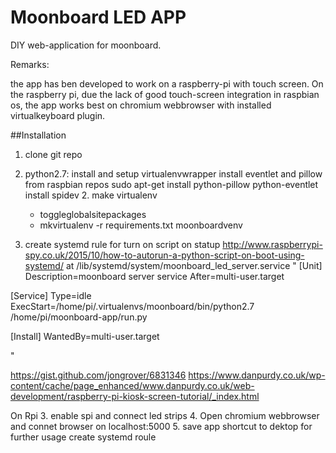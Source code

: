 Moonboard LED APP
========

DIY web-application for moonboard.

Remarks:

the app has ben developed to work on a raspberry-pi with touch screen.
On the raspberry pi, due the lack of good touch-screen integration in raspbian os, the app works best on
chromium webbrowser with installed virtualkeyboard plugin.


##Installation

1. clone git repo

3. python2.7:
    install and setup virtualenvwrapper
    install eventlet and pillow from  raspbian repos sudo apt-get install python-pillow python-eventlet
    install spidev
    2. make virtualenv
    - toggleglobalsitepackages
    - mkvirtualenv -r requirements.txt moonboardvenv
4. create systemd rule for turn on script on  statup
http://www.raspberrypi-spy.co.uk/2015/10/how-to-autorun-a-python-script-on-boot-using-systemd/
at /lib/systemd/system/moonboard_led_server.service
"
[Unit]
Description=moonboard server service
After=multi-user.target

[Service]
Type=idle
ExecStart=/home/pi/.virtualenvs/moonboard/bin/python2.7 /home/pi/moonboard-app/run.py

[Install]
WantedBy=multi-user.target

"



https://gist.github.com/jongrover/6831346
https://www.danpurdy.co.uk/wp-content/cache/page_enhanced/www.danpurdy.co.uk/web-development/raspberry-pi-kiosk-screen-tutorial/_index.html

On Rpi
3. enable spi and connect led strips
4. Open chromium webbrowser and connet browser on localhost:5000
5. save app shortcut to dektop for further usage
create systemd roule


